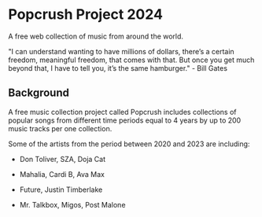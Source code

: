 # Popcrush Project 2024

A free web collection of music from around the world.

"I can understand wanting to have millions of dollars, there’s a certain freedom, meaningful freedom, that comes with that. But once you get much beyond that, I have to tell you, it’s the same hamburger." - Bill Gates

## Background

A free music collection project called Popcrush includes collections of popular songs from different time periods equal to 4 years by up to 200 music tracks per one collection.

Some of the artists from the period between 2020 and 2023 are including:

* Don Toliver, SZA, Doja Cat

* Mahalia, Cardi B, Ava Max

* Future, Justin Timberlake

* Mr. Talkbox, Migos, Post Malone
